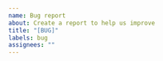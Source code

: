 ```yaml
---
name: Bug report
about: Create a report to help us improve
title: "[BUG]"
labels: bug
assignees: ""
---
```

